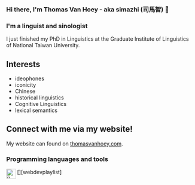 ### Hi there, I'm Thomas Van Hoey - aka simazhi (司馬智) 👋

### I'm a linguist and sinologist

I just finished my PhD in Linguistics at the Graduate Institute of Linguistics of National Taiwan University.

## Interests
- ideophones
- iconicity
- Chinese
- historical linguistics
- Cognitive Linguistics
- lexical semantics

## Connect with me via my website!

My website can found on [thomasvanhoey.com](https://thomasvanhoey.com).


### Programming languages and tools

[<img align="left" alt="R" width="26px" src="https://www.r-project.org/logo/Rlogo.png" />][webdevplaylist]



<!--
**simazhi/simazhi** is a ✨ _special_ ✨ repository because its `README.md` (this file) appears on your GitHub profile.

Here are some ideas to get you started:

- 🔭 I’m currently working on ...
- 🌱 I’m currently learning ...
- 👯 I’m looking to collaborate on ...
- 🤔 I’m looking for help with ...
- 💬 Ask me about ...
- 📫 How to reach me: ...
- 😄 Pronouns: ...
- ⚡ Fun fact: ...
-->
